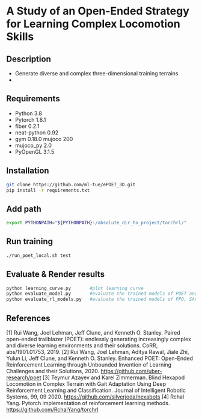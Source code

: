 # A Study of an Open-Ended Strategy for Learning Complex Locomotion Skills

## Description
- Generate diverse and complex three-dimensional training terrains
-

## Requirements
- Python 3.8 
- Pytorch 1.8.1 
- fiber 0.2.1 
- neat-python 0.92 
- gym 0.18.0 mujoco 200 
- mujoco_py 2.0 
- PyOpenGL 3.1.5

## Installation
```sh
git clone https://github.com/ml-tue/ePOET_3D.git
pip install -r requirements.txt
```

## Add path
```sh
export PYTHONPATH="${PYTHONPATH}:/absolute_dir_to_project/torchrl/"
```

## Run training
```sh
./run_poet_local.sh test
```
## Evaluate & Render results
```sh
python learning_curve.py       #plot learning curve
python evaluate_model.py       #evaluate the trained models of POET and POET-SAC
python evaluate_rl_models.py   #evaluate the trained models of PPO, SAC, VMPO
```


## References
[1] Rui Wang, Joel Lehman, Jeff Clune, and Kenneth O. Stanley. Paired open-ended trailblazer (POET): endlessly generating increasingly complex and diverse learning environments and their solutions. CoRR, abs/1901.01753, 2019. 
[2] Rui Wang, Joel Lehman, Aditya Rawal, Jiale Zhi, Yulun Li, Jeff Clune, and Kenneth O. Stanley. Enhanced POET: Open-Ended Reinforcement Learning through Unbounded Invention of Learning Challenges and their Solutions, 2020. https://github.com/uber-research/poet
[3] Teymur Azayev and Karel Zimmerman. Blind Hexapod Locomotion in Complex Terrain with Gait Adaptation Using Deep Reinforcement Learning and Classification. Journal of Intelligent Robotic Systems, 99, 09 2020. https://github.com/silverjoda/nexabots
[4] Rchal Yang. Pytorch implementation of reinforcement learning methods. https://github.com/RchalYang/torchrl
